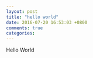 ```yaml
---
layout: post
title: "hello world"
date: 2016-07-20 16:53:03 +0800
comments: true
categories: 
---
```


Hello World
